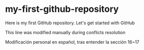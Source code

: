 # my-first-github-repository
Here is my first GitHub repository. Let's get started with GitHub

This line was modified manually during conflicts resolution

Modificación personal en español, tras entender la sección 16~17
